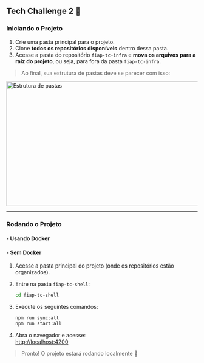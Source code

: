 ## Tech Challenge 2 🚀

### Iniciando o Projeto

1. Crie uma pasta principal para o projeto.
2. Clone **todos os repositórios disponíveis** dentro dessa pasta.
3. Acesse a pasta do repositório `fiap-tc-infra` e **mova os arquivos para a raiz do projeto**, ou seja, para fora da pasta `fiap-tc-infra`.

> Ao final, sua estrutura de pastas deve se parecer com isso:

<img width="654" height="327" alt="Estrutura de pastas" src="https://github.com/user-attachments/assets/8c389cff-b685-40e9-bfbb-cee272b00346" />

---

### Rodando o Projeto

#### - Usando Docker


#### - Sem Docker

1. Acesse a pasta principal do projeto (onde os repositórios estão organizados).
2. Entre na pasta `fiap-tc-shell`:  
   ```bash
   cd fiap-tc-shell
   ```
3. Execute os seguintes comandos:
   ```bash
   npm run sync:all
   npm run start:all
   ```

4. Abra o navegador e acesse:  
   [http://localhost:4200](http://localhost:4200)

> Pronto! O projeto estará rodando localmente 🎉
